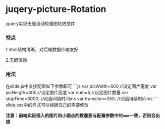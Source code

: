 # juqery-picture-Rotation
jquery实现无缝滚动轮播图特效插件
<h3>特点</h3>

1.html结构清晰，对后端数据传输友好

2.无缝滚动

<h3>用法</h3>
在slide.js中直接配置如下参数即可
```js
var picWidth=600;//设定图片宽度
var picHeigth=400;//设定图片高度
var num=5;//设定图片数量
var stopTime=3000;  //动画间隔时间ms
var transition=350; //动画持续时间ms
```
slide.css中的样式可以根据自己的需要修改

<b>注意：前端实际插入的图片和小圆点的数量要与配置参数中的<code>num</code>一致，否则会出错</b>
